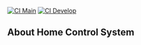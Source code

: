 [![CI Main](https://github.com/mariotinelli/home-control-system/actions/workflows/laravel.yml/badge.svg?branch=main)](https://github.com/mariotinelli/home-control-system/actions/workflows/laravel.yml)
[![CI Develop](https://github.com/mariotinelli/home-control-system/actions/workflows/laravel.yml/badge.svg?branch=develop)](https://github.com/mariotinelli/home-control-system/actions/workflows/laravel.yml)

## About Home Control System
